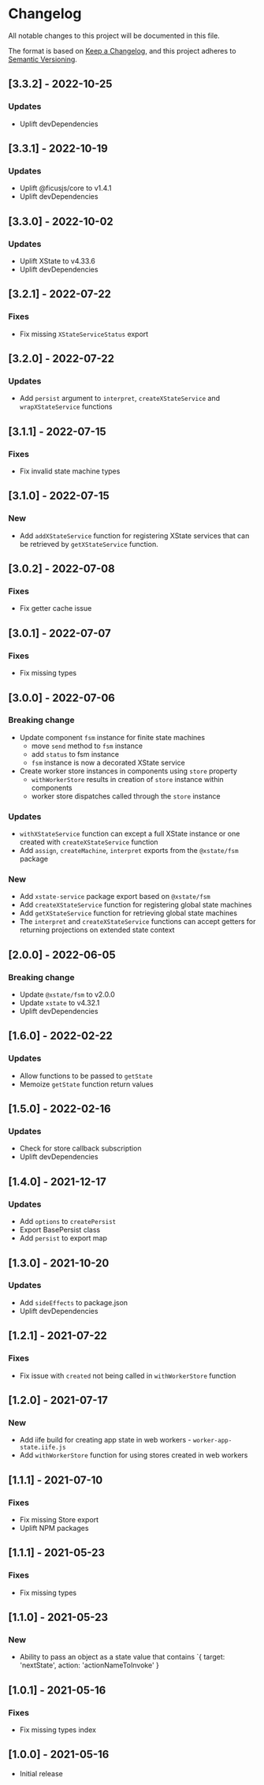 # Changelog

All notable changes to this project will be documented in this file.

The format is based on [Keep a Changelog](https://keepachangelog.com/en/1.0.0/),
and this project adheres to [Semantic Versioning](https://semver.org/spec/v2.0.0.html).

## [3.3.2] - 2022-10-25

### Updates
- Uplift devDependencies

## [3.3.1] - 2022-10-19

### Updates
- Uplift @ficusjs/core to v1.4.1
- Uplift devDependencies

## [3.3.0] - 2022-10-02

### Updates
- Uplift XState to v4.33.6
- Uplift devDependencies

## [3.2.1] - 2022-07-22

### Fixes
- Fix missing `XStateServiceStatus` export

## [3.2.0] - 2022-07-22

### Updates
- Add `persist` argument to `interpret`, `createXStateService` and `wrapXStateService` functions

## [3.1.1] - 2022-07-15

### Fixes
- Fix invalid state machine types

## [3.1.0] - 2022-07-15

### New
- Add `addXStateService` function for registering XState services that can be retrieved by `getXStateService` function.

## [3.0.2] - 2022-07-08

### Fixes
- Fix getter cache issue

## [3.0.1] - 2022-07-07

### Fixes
- Fix missing types

## [3.0.0] - 2022-07-06

### Breaking change
- Update component `fsm` instance for finite state machines
  - move `send` method to `fsm` instance
  - add `status` to fsm instance
  - `fsm` instance is now a decorated XState service
- Create worker store instances in components using `store` property
  - `withWorkerStore` results in creation of `store` instance within components
  - worker store dispatches called through the `store` instance

### Updates
- `withXStateService` function can except a full XState instance or one created with `createXStateService` function
- Add `assign`, `createMachine`, `interpret` exports from the `@xstate/fsm` package

### New
- Add `xstate-service` package export based on `@xstate/fsm`
- Add `createXStateService` function for registering global state machines
- Add `getXStateService` function for retrieving global state machines
- The `interpret` and `createXStateService` functions can accept getters for returning projections on extended state context

## [2.0.0] - 2022-06-05

### Breaking change
- Update `@xstate/fsm` to v2.0.0
- Update `xstate` to v4.32.1
- Uplift devDependencies

## [1.6.0] - 2022-02-22

### Updates
- Allow functions to be passed to `getState`
- Memoize `getState` function return values

## [1.5.0] - 2022-02-16

### Updates
- Check for store callback subscription
- Uplift devDependencies

## [1.4.0] - 2021-12-17

### Updates
- Add `options` to `createPersist`
- Export BasePersist class
- Add `persist` to export map

## [1.3.0] - 2021-10-20

### Updates
- Add `sideEffects` to package.json
- Uplift devDependencies

## [1.2.1] - 2021-07-22

### Fixes
- Fix issue with `created` not being called in `withWorkerStore` function

## [1.2.0] - 2021-07-17

### New
- Add iife build for creating app state in web workers - `worker-app-state.iife.js`
- Add `withWorkerStore` function for using stores created in web workers

## [1.1.1] - 2021-07-10

### Fixes
- Fix missing Store export
- Uplift NPM packages

## [1.1.1] - 2021-05-23

### Fixes
- Fix missing types

## [1.1.0] - 2021-05-23

### New
- Ability to pass an object as a state value that contains `{ target: 'nextState', action: 'actionNameToInvoke' }

## [1.0.1] - 2021-05-16

### Fixes
- Fix missing types index

## [1.0.0] - 2021-05-16

- Initial release

